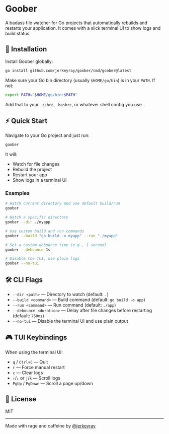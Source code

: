 # Goober

A badass file watcher for Go projects that automatically rebuilds and restarts your application. It comes with a slick terminal UI to show logs and build status.

## 🚀 Installation

Install Goober globally:

```bash
go install github.com/jerkeyray/goober/cmd/goober@latest
```

Make sure your Go bin directory (usually `$HOME/go/bin`) is in your `PATH`. If not:

```bash
export PATH="$HOME/go/bin:$PATH"
```

Add that to your `.zshrc`, `.bashrc`, or whatever shell config you use.

## ⚡ Quick Start

Navigate to your Go project and just run:

```bash
goober
```

It will:

- Watch for file changes
- Rebuild the project
- Restart your app
- Show logs in a terminal UI

### Examples

```bash
# Watch current directory and use default build/run
goober

# Watch a specific directory
goober --dir ./myapp

# Use custom build and run commands
goober --build "go build -o myapp" --run "./myapp"

# Set a custom debounce time (e.g., 1 second)
goober --debounce 1s

# Disable the TUI, use plain logs
goober --no-tui
```

## 🛠️ CLI Flags

- `--dir <path>` — Directory to watch (default: `.`)
- `--build <command>` — Build command (default: `go build -o app`)
- `--run <command>` — Run command (default: `./app`)
- `--debounce <duration>` — Delay after file changes before restarting (default: `750ms`)
- `--no-tui` — Disable the terminal UI and use plain output

## 🎮 TUI Keybindings

When using the terminal UI:

- `q` / `Ctrl+C` — Quit
- `r` — Force manual restart
- `c` — Clear logs
- `↑`/`↓` or `j`/`k` — Scroll logs
- `PgUp` / `PgDown` — Scroll a page up/down

## 📄 License

MIT

---

Made with rage and caffeine by [@jerkeyray](https://github.com/jerkeyray)
